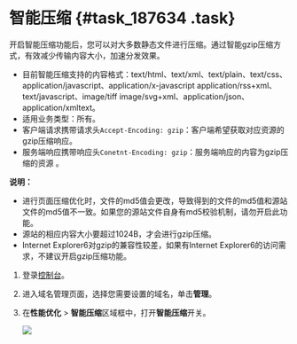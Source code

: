 # 智能压缩 {#task_187634 .task}

开启智能压缩功能后，您可以对大多数静态文件进行压缩。通过智能gzip压缩方式，有效减少传输内容大小，加速分发效果。

-   目前智能压缩支持的内容格式：text/html、text/xml、text/plain、text/css、application/javascript、application/x-javascript application/rss+xml、text/javascript、image/tiff image/svg+xml、application/json、application/xmltext。
-   适用业务类型：所有。
-   客户端请求携带请求头`Accept-Encoding: gzip`：客户端希望获取对应资源的gzip压缩响应。
-   服务端响应携带响应头`Conetnt-Encoding: gzip`：服务端响应的内容为gzip压缩的资源 。

**说明：** 

-   进行页面压缩优化时，文件的md5值会更改，导致得到的文件的md5值和源站文件的md5值不一致。如果您的源站文件自身有md5校验机制，请勿开启此功能。
-   源站的相应内容大小要超过1024B，才会进行gzip压缩。
-   Internet Explorer6对gzip的兼容性较差，如果有Internet Explorer6的访问需求，不建议开启gzip压缩功能。

1.  登录[控制台](https://cdnnext.console.aliyun.com/overview)。
2.  进入域名管理页面，选择您需要设置的域名，单击**管理**。
3.  在**性能优化** \> **智能压缩**区域框中，打开**智能压缩**开关。 

    ![](http://static-aliyun-doc.oss-cn-hangzhou.aliyuncs.com/assets/img/5159/15579923157301_zh-CN.png)


